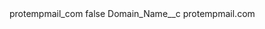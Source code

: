 <?xml version="1.0" encoding="UTF-8"?>
<CustomMetadata xmlns="http://soap.sforce.com/2006/04/metadata" xmlns:xsi="http://www.w3.org/2001/XMLSchema-instance" xmlns:xsd="http://www.w3.org/2001/XMLSchema">
    <label>protempmail_com</label>
    <protected>false</protected>
    <values>
        <field>Domain_Name__c</field>
        <value xsi:type="xsd:string">protempmail.com</value>
    </values>
</CustomMetadata>
